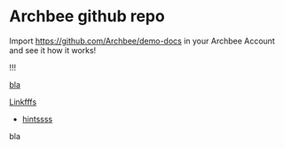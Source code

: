 # Archbee github repo

Import <https://github.com/Archbee/demo-docs> in your Archbee Account and see it how it works!

!!!

[bla](./petstore-2.0.yaml)

[Linkfffs](Links)&#x20;

- [hintssss](directives/hints.md)

bla
